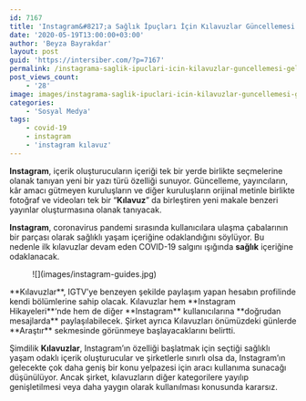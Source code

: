 ```yaml
---
id: 7167
title: 'Instagram&#8217;a Sağlık İpuçları İçin Kılavuzlar Güncellemesi Geliyor'
date: '2020-05-19T13:00:00+03:00'
author: 'Beyza Bayrakdar'
layout: post
guid: 'https://intersiber.com/?p=7167'
permalink: /instagrama-saglik-ipuclari-icin-kilavuzlar-guncellemesi-geliyor/
post_views_count:
    - '28'
image: images/instagrama-saglik-ipuclari-icin-kilavuzlar-guncellemesi-geliyor.jpg
categories:
    - 'Sosyal Medya'
tags:
    - covid-19
    - instagram
    - 'instagram kılavuz'
---
```


**Instagram**, içerik oluşturucuların içeriği tek bir yerde birlikte seçmelerine olanak tanıyan yeni bir yazı türü özelliği sunuyor. Güncelleme, yayıncıların, kâr amacı gütmeyen kuruluşların ve diğer kuruluşların orijinal metinle birlikte fotoğraf ve videoları tek bir “**Kılavuz**” da birleştiren yeni makale benzeri yayınlar oluşturmasına olanak tanıyacak.

**Instagram**, coronavirus pandemi sırasında kullanıcılara ulaşma çabalarının bir parçası olarak sağlıklı yaşam içeriğine odaklandığını söylüyor. Bu nedenle ilk kılavuzlar devam eden COVID-19 salgını ışığında **sağlık** içeriğine odaklanacak.

<figure class="wp-block-image size-large">![](images/instagram-guides.jpg)</figure>**Kılavuzlar**, IGTV’ye benzeyen şekilde paylaşım yapan hesabın profilinde kendi bölümlerine sahip olacak. Kılavuzlar hem **Instagram Hikayeleri**‘nde hem de diğer **Instagram** kullanıcılarına **doğrudan mesajlarda** paylaşılabilecek. Şirket ayrıca Kılavuzları önümüzdeki günlerde **Araştır** sekmesinde görünmeye başlayacaklarını belirtti.

Şimdilik **Kılavuzlar**, Instagram’ın özelliği başlatmak için seçtiği sağlıklı yaşam odaklı içerik oluşturucular ve şirketlerle sınırlı olsa da, Instagram’ın gelecekte çok daha geniş bir konu yelpazesi için aracı kullanıma sunacağı düşünülüyor. Ancak şirket, kılavuzların diğer kategorilere yayılıp genişletilmesi veya daha yaygın olarak kullanılması konusunda kararsız.
